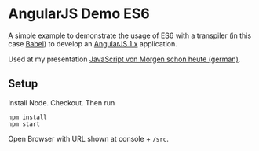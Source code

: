 # AngularJS Demo ES6

A simple example to demonstrate the usage of ES6 with a transpiler (in this case [Babel](https://babeljs.io/)) to develop an [AngularJS 1.x](https://angularjs.org/) application.

Used at my presentation [JavaScript von Morgen schon heute (german)](https://github.com/pburgmer/javascript-presentation-tomorrow-today/).


## Setup

Install Node. Checkout. Then run

```
npm install
npm start
```

Open Browser with URL shown at console + ```/src```.